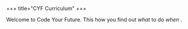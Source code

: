 +++
title="CYF Curriculum"
+++

Welcome to Code Your Future. This how you find out _what_ to do _when_
.
